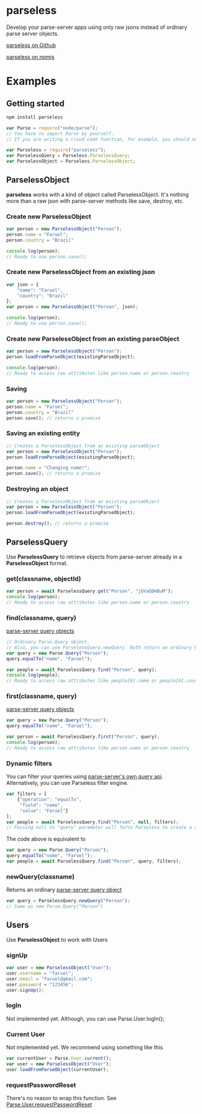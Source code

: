 # parseless

Develop your parse-server apps using only raw jsons instead of ordinary parse server objects.

[parseless on Github](http://github.com/rubenssvn/parseless)

[parseless on npmjs](https://www.npmjs.com/package/parseless)


# Examples

## Getting started
```js
npm install parseless
```

```js
var Parse = require("node/parse"); 
// You have to import Parse by yourself. 
// If you are writing a cloud code function, for example, you should not import Parse

var Parseless = require("parseless");
var ParselessQuery = Parseless.ParselessQuery;
var ParselessObject = Parseless.ParselessObject;
```

## ParselessObject

**parseless** works with a kind of object called ParselessObject. It's nothing more than a raw json with parse-server methods like save, destroy, etc.

### Create new ParselessObject
```js
var person = new ParselessObject("Person");
person.name = "Faruel";
person.country = "Brazil"

console.log(person);
// Ready to use person.save();
```

### Create new ParselessObject from an existing json
```js
var json = {
    "name": "Faruel", 
    "country": "Brazil"
};
var person = new ParselessObject("Person", json);

console.log(person);
// Ready to use person.save();
```

### Create new ParselessObject from an existing parseObject
```js
var person = new ParselessObject("Person");
person.loadFromParseObject(existingParseObject);

console.log(person);
// Ready to access raw attributes like person.name or person.country
```

### Saving
```js
var person = new ParselessObject("Person");
person.name = "Faruel";
person.country = "Brazil"
person.save(); // returns a promise
```

### Saving an existing entity
```js
// Creates a ParselessObject from an existing parseObject
var person = new ParselessObject("Person");
person.loadFromParseObject(existingParseObject);

person.name = "Changing name!";
person.save(); // returns a promise
```

### Destroying an object
```js
// Creates a ParselessObject from an existing parseObject
var person = new ParselessObject("Person");
person.loadFromParseObject(existingParseObject);

person.destroy(); // returns a promise
```

## ParselessQuery

Use **ParselessQuery** to retrieve objects from parse-server already in a **ParselessObject** format. 

### get(classname, objectId)
```js
var person = await ParselessQuery.get("Person", "jbVaQDHBuM");
console.log(person);
// Ready to access raw attributes like person.name or person.country
```

### find(classname, query)
[parse-server query objects](http://docs.parseplatform.org/js/guide/#queries)
```js
// Ordinary Parse.Query object.
// Also, you can use ParselessQuery.newQuery. Both return an ordinary Parse.Query object
var query = new Parse.Query("Person");
query.equalTo("name", "Faruel");

var people = await ParselessQuery.find("Person", query);
console.log(people);
// Ready to access raw attributes like people[0].name or people[0].country
```

### first(classname, query)
[parse-server query objects](http://docs.parseplatform.org/js/guide/#queries)
```js
var query = new Parse.Query("Person");
query.equalTo("name", "Faruel");

var person = await ParselessQuery.first("Person", query);
console.log(person);
// Ready to access raw attributes like person.name or person.country
```

### Dynamic filters
You can filter your queries using [parse-server's own query api](http://docs.parseplatform.org/js/guide/#queries). Alternatively, you can use Parseless filter engine.
```js
var filters = [
    {"operation": "equalTo",
     "field": "name",
     "value": "Faruel"}
];
var people = await ParselessQuery.find("Person", null, filters); 
// Passing null to "query" parameter will force Parseless to create a simple query object.
```

The code above is equivalent to
```js
var query = new Parse.Query("Person");
query.equalTo("name", "Faruel");
var people = await ParselessQuery.find("Person", query, filters);
```


### newQuery(classname)
Returns an ordinary [parse-server query object](http://docs.parseplatform.org/js/guide/#queries)
```js
var query = ParselessQuery.newQuery("Person");
// Same as new Parse.Query("Person")
```

## Users

Use **ParselessObject** to work with Users

### signUp
```js
var user = new ParselessObject("User");
user.username = "faruel";
user.email = "faruel@gmail.com";
user.password = "123456";
user.signUp();
```

### logIn
Not implemented yet. Although, you can use Parse.User.logIn();

### Current User
Not implemented yet. We recommend using something like this
```js
var currentUser = Parse.User.current();
var user = new ParselessObject("User");
user.loadFromParseObject(currentUser);
```

### requestPasswordReset
There's no reason to wrap this function. See [Parse.User.requestPasswordReset](http://docs.parseplatform.org/js/guide/#resetting-passwords)